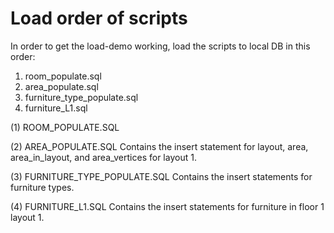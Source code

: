# Load order of scripts

In order to get the load-demo working, load the scripts to local DB in this order:

1. room_populate.sql
2. area_populate.sql
3. furniture_type_populate.sql
4. furniture_L1.sql

(1) ROOM_POPULATE.SQL

(2) AREA_POPULATE.SQL
  Contains the insert statement for layout, area, area_in_layout, and area_vertices for layout 1.
  
(3) FURNITURE_TYPE_POPULATE.SQL
  Contains the insert statements for furniture types.

(4) FURNITURE_L1.SQL
  Contains the insert statements for furniture in floor 1 layout 1.
